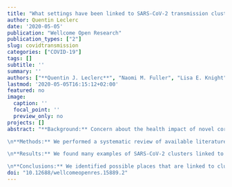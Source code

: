 ```yaml
---
title: "What settings have been linked to SARS-CoV-2 transmission clusters?"
author: Quentin Leclerc
date: '2020-05-05'
publication: "Wellcome Open Research"
publication_types: ["2"]
slug: covidtransmission
categories: ["COVID-19"]
tags: []
subtitle: ''
summary: ''
authors: ["**Quentin J. Leclerc**", "Naomi M. Fuller", "Lisa E. Knight", "CMMID COVID-19 Working Group", "Sebastian Funk", "Gwenan M. Knight"]
lastmod: '2020-05-05T16:15:12+02:00'
featured: no
image:
  caption: ''
  focal_point: ''
  preview_only: no
projects: []
abstract: "**Background:** Concern about the health impact of novel coronavirus SARS-CoV-2 has resulted in widespread enforced reductions in people’s movement (“lockdowns”). However, there are increasing concerns about the severe economic and wider societal consequences of these measures. Some countries have begun to lift some of the rules on physical distancing in a stepwise manner, with differences in what these “exit strategies” entail and their timeframes. The aim of this work was to inform such exit strategies by exploring the types of indoor and outdoor settings where transmission of SARS-CoV-2 has been reported to occur and result in clusters of cases. Identifying potential settings that result in transmission clusters allows these to be kept under close surveillance and/or to remain closed as part of strategies that aim to avoid a resurgence in transmission following the lifting of lockdown measures.

\n**Methods:** We performed a systematic review of available literature and media reports to find settings reported in peer reviewed articles and media with these characteristics. These sources are curated and made available in an editable online database.

\n**Results:** We found many examples of SARS-CoV-2 clusters linked to a wide range of mostly indoor settings. Few reports came from schools, many from households, and an increasing number were reported in hospitals and elderly care settings across Europe.

\n**Conclusions:** We identified possible places that are linked to clusters of COVID-19 cases and could be closely monitored and/or remain closed in the first instance following the progressive removal of lockdown restrictions. However, in part due to the limits in surveillance capacities in many settings, the gathering of information such as cluster sizes and attack rates is limited in several ways: inherent recall bias, biased media reporting and missing data."
doi: "10.12688/wellcomeopenres.15889.2"
---
```

